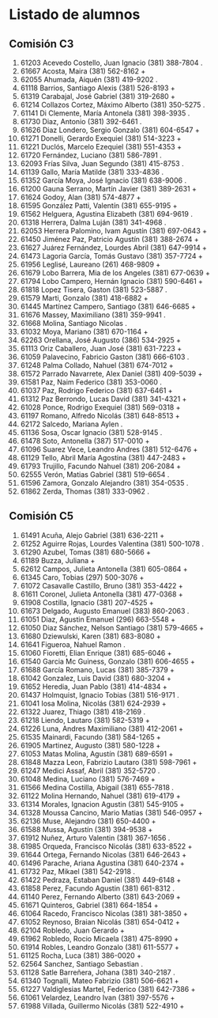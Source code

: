 # Listado de alumnos

## Comisión C3
01. 61203  Acevedo Costello, Juan Ignacio            (381) 388-7804             .                   
02. 61667  Acosta, Maira                             (381) 562-8162             +                   
03. 62055  Ahumada, Aiquén                           (381) 419-9202             .                   
04. 61118  Barrios, Santiago Alexis                  (381) 526-8193             +                   
05. 61319  Carabajal, José Gabriel                   (381) 319-2680             +                   
06. 61214  Collazos Cortez, Máximo Alberto           (381) 350-5275             .                   
07. 61141  Di Clemente, María Antonela               (381) 398-3935             .                   
08. 61730  Diaz, Antonio                             (381) 392-6461             .                   
09. 61626  Diaz Londero, Sergio Gonzalo              (381) 604-6547             +                   
10. 61271  Donelli, Gerardo Exequiel                 (381) 514-3223             +                   
11. 61221  Duclós, Marcelo Ezequiel                  (381) 551-4353             +                   
12. 61720  Fernández, Luciano                        (381) 586-7891             .                   
13. 62093  Frías Silva, Juan Segundo                 (381) 415-8753             .                   
14. 61139  Gallo, María Matilde                      (381) 333-4836             .                   
15. 61352  García Moya, José Ignacio                 (381) 638-9006             .                   
16. 61200  Gauna Serrano, Martín Javier              (381) 389-2631             +                   
17. 61624  Godoy, Alan                               (381) 574-4877             +                   
18. 61595  González Patti, Valentín                  (381) 655-9195             +                   
19. 61562  Helguera, Agustina Elizabeth              (381) 694-9619             .                   
20. 61318  Herrera, Dalma Luján                      (381) 341-4968             .                   
21. 62053  Herrera Palomino, Ivam Agustín            (381) 697-0643             +                   
22. 61450  Jiménez Paz, Patricio Agustín             (381) 388-2674             +                   
23. 61627  Juárez Fernández, Lourdes Abril           (381) 647-9914             +                   
24. 61473  Lagoria García, Tomás Gustavo             (381) 357-7724             +                   
25. 61956  Leglisé, Laureano                         (261) 468-9809             +                   
26. 61679  Lobo Barrera, Mia de los Angeles          (381) 677-0639             +                   
27. 61794  Lobo Campero, Hernán Ignacio              (381) 590-6461             +                   
28. 61818  Lopez Tisera, Gaston                      (381) 523-5887             .                   
29. 61579  Marti, Gonzalo                            (381) 418-6882             +                   
30. 61445  Martínez Campero, Santiago                (381) 646-6685             +                   
31. 61676  Massey, Maximiliano                       (381) 359-9941             .                   
32. 61668  Molina, Santiago Nicolas                                             .                   
33. 61032  Moya, Mariano                             (381) 670-1164             +                   
34. 62263  Orellana, José Augusto                    (386) 534-2925             +                   
35. 61113  Oriz Caballero, Juan José                 (381) 631-7223             +                   
36. 61059  Palavecino, Fabricio Gaston               (381) 666-6103             .                   
37. 61248  Palma Collado, Nahuel                     (381) 674-7012             +                   
38. 61572  Parrado Navarrete, Alex Daniel            (381) 409-5039             +                   
39. 61581  Paz, Naim Federico                        (381) 353-0060             .                   
40. 61037  Paz, Rodrigo Federico                     (381) 637-6461             +                   
41. 61312  Paz Berrondo, Lucas David                 (381) 341-4321             +                   
42. 61028  Ponce, Rodrigo Exequiel                   (381) 569-0318             +                   
43. 61197  Romano, Alfredo Nicolás                   (381) 648-8513             +                   
44. 62172  Salcedo, Mariana Aylen                                               .                   
45. 61136  Sosa, Oscar Ignacio                       (381) 528-9145             .                   
46. 61478  Soto, Antonella                           (387) 517-0010             +                   
47. 61096  Suarez Vece, Leandro Andres               (381) 512-6476             +                   
48. 61129  Tello, Abril María Agostina               (381) 447-2483             +                   
49. 61793  Trujillo, Facundo Nahuel                  (381) 206-2084             +                   
50. 62555  Verón, Matias Gabriel                     (381) 519-6654             .                   
51. 61596  Zamora, Gonzalo Alejandro                 (381) 354-0535             .                   
52. 61862  Zerda, Thomas                             (381) 333-0962             .                   

## Comisión C5
01. 61491  Acuña, Alejo Gabriel                      (381) 636-2211             +                   
02. 61252  Aguirre Rojas, Lourdes Valentina          (381) 500-1078             .                   
03. 61290  Azubel, Tomas                             (381) 680-5666             +                   
04. 61189  Buzza, Juliana                                                       +                   
05. 62612  Campos, Julieta Antonella                 (381) 605-0864             +                   
06. 61345  Caro, Tobias                              (297) 500-3076             +                   
07. 61072  Casavalle Castillo, Bruno                 (381) 353-4422             +                   
08. 61611  Coronel, Julieta Antonella                (381) 477-0368             +                   
09. 61908  Costilla, Ignacio                         (381) 207-4525             +                   
10. 61673  Delgado, Augusto Emanuel                  (383) 860-2063             .                   
11. 61051  Diaz, Agustin Emanuel                     (296) 663-5548             +                   
12. 61050  Diaz Sánchez, Nelson Santiago             (381) 579-4665             +                   
13. 61680  Dziewulski, Karen                         (381) 683-8080             +                   
14. 61641  Figueroa, Nahuel Ramon                                               .                   
15. 61060  Fioretti, Elian Enrique                   (381) 685-6046             +                   
16. 61540  Garcia Mc Guiness, Gonzalo                (381) 606-4655             +                   
17. 61688  García Romano, Lucas                      (381) 385-7379             +                   
18. 61042  Gonzalez, Luis David                      (381) 680-3204             +                   
19. 61652  Heredia, Juan Pablo                       (381) 414-4834             +                   
20. 61437  Holmquist, Ignacio Tobias                 (381) 516-9171             .                   
21. 61041  Iosa Molina, Nicolás                      (381) 624-2939             +                   
22. 61322  Juarez, Thiago                            (381) 418-2169             .                   
23. 61218  Liendo, Lautaro                           (381) 582-5319             +                   
24. 61226  Luna, Andres Maximiliano                  (381) 412-2061             +                   
25. 61535  Mainardi, Facundo                         (381) 584-1265             +                   
26. 61905  Martinez, Augusto                         (381) 580-1228             +                   
27. 61053  Matas Molina, Agustín                     (381) 689-6591             +                   
28. 61848  Mazza Leon, Fabrizio Lautaro              (381) 598-7961             +                   
29. 61247  Medici Assaf, Abril                       (381) 352-5720             .                   
30. 61048  Medina, Luciano                           (381) 576-7469             +                   
31. 61566  Medina Costilla, Abigail                  (381) 655-7818             .                   
32. 61122  Molina Hernando, Nahuel                   (381) 619-4179             +                   
33. 61314  Morales, Ignacion Agustin                 (381) 545-9105             +                   
34. 61328  Moussa Cancino, Mario Matias              (381) 546-0957             +                   
35. 62136  Muse, Alejandro                           (381) 650-4400             +                   
36. 61588  Mussa, Agustín                            (381) 394-9538             +                   
37. 61912  Nuñez, Arturo Valentin                    (381) 367-1656             .                   
38. 61985  Orqueda, Francisco Nicolás                (381) 633-8522             +                   
39. 61644  Ortega, Fernando Nicolas                  (381) 646-2643             +                   
40. 61496  Parache, Ariana Agustina                  (381) 640-2374             +                   
41. 61732  Paz, Mikael                               (381) 542-2918             .                   
42. 61422  Pedraza, Estaban Daniel                   (381) 449-6148             +                   
43. 61858  Perez, Facundo Agustin                    (381) 661-8312             .                   
44. 61140  Perez, Fernando Alberto                   (381) 643-2069             +                   
45. 61671  Quinteros, Gabriel                        (381) 664-1854             +                   
46. 61064  Racedo, Francisco Nicolas                 (381) 381-3850             +                   
47. 61052  Reynoso, Braian Nicolás                   (381) 654-0412             +                   
48. 62104  Robledo, Juan Gerardo                                                +                   
49. 61962  Robledo, Rocio Micaela                    (381) 475-8990             +                   
50. 61914  Robles, Leandro Gonzalo                   (381) 611-5577             +                   
51. 61125  Rocha, Luca                               (381) 386-0020             +                   
52. 62564  Sanchez, Santiago Sebastian                                          .                   
53. 61128  Satle Barreñera, Johana                   (381) 340-2187             .                   
54. 61340  Tognalli, Mateo Fabrizio                  (381) 506-6621             +                   
55. 61227  Valdiglesias Martel, Federico             (381) 642-7386             +                   
56. 61061  Velardez, Leandro Ivan                    (381) 397-5576             +                   
57. 61988  Villada, Guillermo Nicolás                (381) 522-4910             +                   
